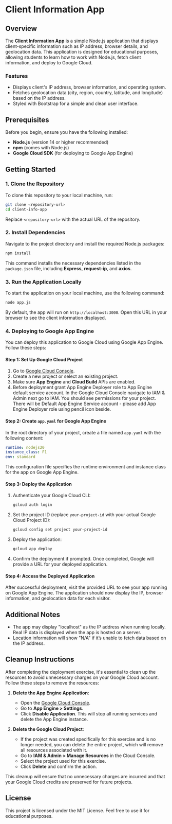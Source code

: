 
# Client Information App

## Overview

The **Client Information App** is a simple Node.js application that displays client-specific information such as IP address, browser details, and geolocation data. This application is designed for educational purposes, allowing students to learn how to work with Node.js, fetch client information, and deploy to Google Cloud.

### Features

- Displays client's IP address, browser information, and operating system.
- Fetches geolocation data (city, region, country, latitude, and longitude) based on the IP address.
- Styled with Bootstrap for a simple and clean user interface.

## Prerequisites

Before you begin, ensure you have the following installed:

- **Node.js** (version 14 or higher recommended)
- **npm** (comes with Node.js)
- **Google Cloud SDK** (for deploying to Google App Engine)

## Getting Started

### 1. Clone the Repository

To clone this repository to your local machine, run:

```bash
git clone <repository-url>
cd client-info-app
```

Replace `<repository-url>` with the actual URL of the repository.

### 2. Install Dependencies

Navigate to the project directory and install the required Node.js packages:

```bash
npm install
```

This command installs the necessary dependencies listed in the `package.json` file, including **Express**, **request-ip**, and **axios**.

### 3. Run the Application Locally

To start the application on your local machine, use the following command:

```bash
node app.js
```

By default, the app will run on `http://localhost:3000`. Open this URL in your browser to see the client information displayed.

### 4. Deploying to Google App Engine

You can deploy this application to Google Cloud using Google App Engine. Follow these steps:

#### Step 1: Set Up Google Cloud Project

1. Go to [Google Cloud Console](https://console.cloud.google.com/).
2. Create a new project or select an existing project.
3. Make sure **App Engine** and **Cloud Build** APIs are enabled.
4. Before deployment grant App Engine Deployer role to App Engine default service account. In the Google Cloud Console navigate to IAM & Admin next go to IAM. You should see permissions for your project. There will be Default App Engine Service account - please add App Engine Deployer role using pencil icon beside.

#### Step 2: Create `app.yaml` for Google App Engine

In the root directory of your project, create a file named `app.yaml` with the following content:

```yaml
runtime: nodejs20
instance_class: F1
env: standard
```

This configuration file specifies the runtime environment and instance class for the app on Google App Engine.

#### Step 3: Deploy the Application

1. Authenticate your Google Cloud CLI:

   ```bash
   gcloud auth login
   ```

2. Set the project ID (replace `your-project-id` with your actual Google Cloud Project ID):

   ```bash
   gcloud config set project your-project-id
   ```

3. Deploy the application:

   ```bash
   gcloud app deploy
   ```

4. Confirm the deployment if prompted. Once completed, Google will provide a URL for your deployed application.

#### Step 4: Access the Deployed Application

After successful deployment, visit the provided URL to see your app running on Google App Engine. The application should now display the IP, browser information, and geolocation data for each visitor.

## Additional Notes

- The app may display "localhost" as the IP address when running locally. Real IP data is displayed when the app is hosted on a server.
- Location information will show "N/A" if it’s unable to fetch data based on the IP address.

## Cleanup Instructions

After completing the deployment exercise, it's essential to clean up the resources to avoid unnecessary charges on your Google Cloud account. Follow these steps to remove the resources:

1. **Delete the App Engine Application**: 
   - Open the [Google Cloud Console](https://console.cloud.google.com/).
   - Go to **App Engine > Settings**.
   - Click **Disable Application**. This will stop all running services and delete the App Engine instance.

2. **Delete the Google Cloud Project**: 
   - If the project was created specifically for this exercise and is no longer needed, you can delete the entire project, which will remove all resources associated with it.
   - Go to **IAM & Admin > Manage Resources** in the Cloud Console.
   - Select the project used for this exercise.
   - Click **Delete** and confirm the action.

This cleanup will ensure that no unnecessary charges are incurred and that your Google Cloud credits are preserved for future projects.

## License

This project is licensed under the MIT License. Feel free to use it for educational purposes.
